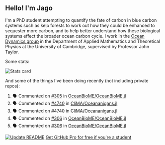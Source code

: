 ## Hello! I'm Jago

I'm a PhD student attempting to quantify the fate of carbon in blue carbon systems such as kelp forests to work out how they could be enhanced to sequester more carbon, and to help better understand how these biological systems effect the broader ocean carbon cycle. I work in the <a href="https://www.damtp.cam.ac.uk/user/jrt51/" class="emph">Ocean Dynamics group</a> in the Department of Applied Mathematics and Theoretical Physics at the University of Cambridge, supervised by Professor John Taylor.

Some stats:
<!--
![](https://raw.githubusercontent.com/jagoosw/jagoosw/main/profile-summary-card-output/nord_dark/0-profile-details.svg)
![](https://raw.githubusercontent.com/jagoosw/jagoosw/main/profile-summary-card-output/nord_dark/3-stats.svg)
![](https://raw.githubusercontent.com/jagoosw/jagoosw/main/profile-summary-card-output/nord_dark/4-productive-time.svg)
-->
![Stats card](https://github-readme-stats.vercel.app/api?username=jagoosw&count_private=true&show_icons=true&theme=transparent&hide_title=true&rank_icon=percentile&show=reviews)

And some of the things I've been doing recently (not including private repos):
<!--START_SECTION:activity-->
1. 🗣 Commented on [#305](https://github.com/OceanBioME/OceanBioME.jl/pull/305#issuecomment-3461902157) in [OceanBioME/OceanBioME.jl](https://github.com/OceanBioME/OceanBioME.jl)
2. 🗣 Commented on [#4740](https://github.com/CliMA/Oceananigans.jl/pull/4740#issuecomment-3461890623) in [CliMA/Oceananigans.jl](https://github.com/CliMA/Oceananigans.jl)
3. 🗣 Commented on [#4740](https://github.com/CliMA/Oceananigans.jl/pull/4740#issuecomment-3453458367) in [CliMA/Oceananigans.jl](https://github.com/CliMA/Oceananigans.jl)
4. 🗣 Commented on [#306](https://github.com/OceanBioME/OceanBioME.jl/pull/306#issuecomment-3451344549) in [OceanBioME/OceanBioME.jl](https://github.com/OceanBioME/OceanBioME.jl)
5. 🗣 Commented on [#306](https://github.com/OceanBioME/OceanBioME.jl/pull/306#issuecomment-3451320879) in [OceanBioME/OceanBioME.jl](https://github.com/OceanBioME/OceanBioME.jl)
<!--END_SECTION:activity-->


[![Update README](https://github.com/jagoosw/jagoosw/actions/workflows/update-readme.yml/badge.svg)](https://github.com/jagoosw/jagoosw/actions/workflows/update-readme.yml)
[Get GitHub Pro for free if you're a student](https://education.github.com/pack)

